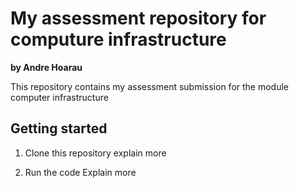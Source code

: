 # My assessment repository for computure infrastructure

**by Andre Hoarau**

This repository contains my assessment submission for the module computer infrastructure 

## Getting started 

1. Clone this repository explain more 

2. Run the code Explain more 